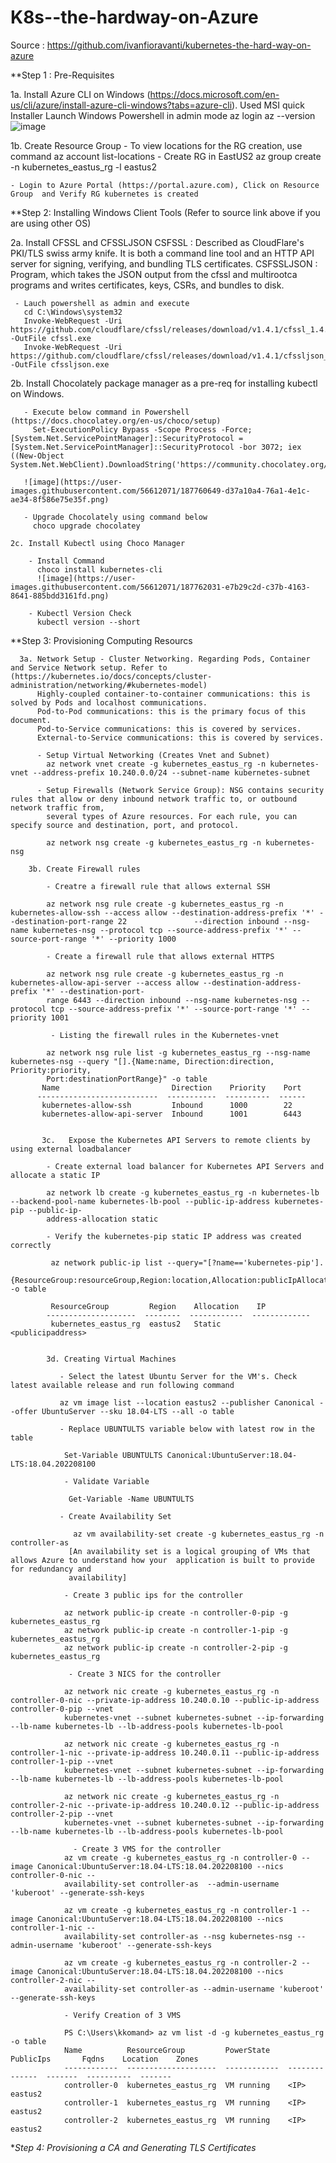 # K8s--the-hardway-on-Azure
Source : https://github.com/ivanfioravanti/kubernetes-the-hard-way-on-azure

**Step 1 : Pre-Requisites

 1a. Install Azure CLI on Windows (https://docs.microsoft.com/en-us/cli/azure/install-azure-cli-windows?tabs=azure-cli). Used MSI quick Installer
    Launch Windows Powershell in admin mode
    az login 
    az --version
    ![image](https://user-images.githubusercontent.com/56612071/187729539-6a6d5072-04b7-4904-a7bc-6d623752ceee.png)

 1b. Create Resource Group
    - To view locations for the RG creation, use command az account list-locations
    - Create RG in EastUS2
      az group create -n kubernetes_eastus_rg -l eastus2
      
    - Login to Azure Portal (https://portal.azure.com), Click on Resource Group  and Verify RG kubernetes is created 

**Step 2: Installing Windows Client Tools (Refer to source link above if you are using other OS)

 2a. Install CFSSL and CFSSLJSON 
     CSFSSL : Described as  CloudFlare's PKI/TLS swiss army knife. It is both a command line tool and an HTTP API server for signing, verifying, and bundling TLS 
     certificates.
     CSFSSLJSON : Program, which takes the JSON output from the cfssl and multirootca programs and writes certificates, keys, CSRs, and bundles to disk.
     
     - Lauch powershell as admin and execute 
       cd C:\Windows\system32
       Invoke-WebRequest -Uri https://github.com/cloudflare/cfssl/releases/download/v1.4.1/cfssl_1.4.1_windows_amd64.exe -OutFile cfssl.exe
       Invoke-WebRequest -Uri https://github.com/cloudflare/cfssl/releases/download/v1.4.1/cfssljson_1.4.1_windows_amd64.exe -OutFile cfssljson.exe
       
   2b. Install Chocolately package manager as a pre-req for installing kubectl on Windows. 
   
       - Execute below command in Powershell (https://docs.chocolatey.org/en-us/choco/setup)
         Set-ExecutionPolicy Bypass -Scope Process -Force; [System.Net.ServicePointManager]::SecurityProtocol = [System.Net.ServicePointManager]::SecurityProtocol -bor 3072; iex ((New-Object System.Net.WebClient).DownloadString('https://community.chocolatey.org/install.ps1'))
       
       ![image](https://user-images.githubusercontent.com/56612071/187760649-d37a10a4-76a1-4e1c-ae34-8f586e75e35f.png)
       
       - Upgrade Chocolately using command below
         choco upgrade chocolatey
         
    2c. Install Kubectl using Choco Manager
    
        - Install Command
          choco install kubernetes-cli
          ![image](https://user-images.githubusercontent.com/56612071/187762031-e7b29c2d-c37b-4163-8641-885bdd3161fd.png)

        - Kubectl Version Check
          kubectl version --short
          
 **Step 3: Provisioning Computing Resourcs
 
      3a. Network Setup - Cluster Networking. Regarding Pods, Container and Service Network setup. Refer to (https://kubernetes.io/docs/concepts/cluster-administration/networking/#kubernetes-model)
          Highly-coupled container-to-container communications: this is solved by Pods and localhost communications.
          Pod-to-Pod communications: this is the primary focus of this document.
          Pod-to-Service communications: this is covered by services.
          External-to-Service communications: this is covered by services.
          
          - Setup Virtual Networking (Creates Vnet and Subnet)
            az network vnet create -g kubernetes_eastus_rg -n kubernetes-vnet --address-prefix 10.240.0.0/24 --subnet-name kubernetes-subnet
            
          - Setup Firewalls (Network Service Group): NSG contains security rules that allow or deny inbound network traffic to, or outbound network traffic from,  
            several types of Azure resources. For each rule, you can specify source and destination, port, and protocol.
            
            az network nsg create -g kubernetes_eastus_rg -n kubernetes-nsg
            
        3b. Create Firewall rules
        
            - Creatre a firewall rule that allows external SSH
           
            az network nsg rule create -g kubernetes_eastus_rg -n kubernetes-allow-ssh --access allow --destination-address-prefix '*' --destination-port-range 22               --direction inbound --nsg-name kubernetes-nsg --protocol tcp --source-address-prefix '*' --source-port-range '*' --priority 1000
            
            - Create a firewall rule that allows external HTTPS
            
            az network nsg rule create -g kubernetes_eastus_rg -n kubernetes-allow-api-server --access allow --destination-address-prefix '*' --destination-port- 
            range 6443 --direction inbound --nsg-name kubernetes-nsg --protocol tcp --source-address-prefix '*' --source-port-range '*' --priority 1001
            
             - Listing the firewall rules in the Kubernetes-vnet
             
            az network nsg rule list -g kubernetes_eastus_rg --nsg-name kubernetes-nsg --query "[].{Name:name, Direction:direction, Priority:priority,
            Port:destinationPortRange}" -o table
           Name                         Direction    Priority    Port
          ---------------------------  -----------  ----------  ------
           kubernetes-allow-ssh         Inbound      1000        22
           kubernetes-allow-api-server  Inbound      1001        6443
            
            
           3c.   Expose the Kubernetes API Servers to remote clients by using external loadbalancer
           
            - Create external load balancer for Kubernetes API Servers and allocate a static IP
            
            az network lb create -g kubernetes_eastus_rg -n kubernetes-lb --backend-pool-name kubernetes-lb-pool --public-ip-address kubernetes-pip --public-ip-
            address-allocation static
            
            - Verify the kubernetes-pip static IP address was created correctly
            
             az network public-ip list --query="[?name=='kubernetes-pip']. 
            {ResourceGroup:resourceGroup,Region:location,Allocation:publicIpAllocationMethod,IP:ipAddress}" -o table
             
             ResourceGroup         Region    Allocation    IP
            --------------------  --------  ------------  -------------
             kubernetes_eastus_rg  eastus2   Static        <publicipaddress> 
            
            
            3d. Creating Virtual Machines
            
               - Select the latest Ubuntu Server for the VM's. Check latest available release and run following command 
               
               az vm image list --location eastus2 --publisher Canonical --offer UbuntuServer --sku 18.04-LTS --all -o table
               
               - Replace UBUNTULTS variable below with latest row in the table
                 
                Set-Variable UBUNTULTS Canonical:UbuntuServer:18.04-LTS:18.04.202208100
                
                - Validate Variable
                
                 Get-Variable -Name UBUNTULTS
                 
               - Create Availability Set
                 
                  az vm availability-set create -g kubernetes_eastus_rg -n controller-as
                 [An availability set is a logical grouping of VMs that allows Azure to understand how your  application is built to provide for redundancy and 
                 availability]
                 
                - Create 3 public ips for the controller
                
                az network public-ip create -n controller-0-pip -g kubernetes_eastus_rg
                az network public-ip create -n controller-1-pip -g kubernetes_eastus_rg
                az network public-ip create -n controller-2-pip -g kubernetes_eastus_rg
                
                 - Create 3 NICS for the controller
                 
                az network nic create -g kubernetes_eastus_rg -n controller-0-nic --private-ip-address 10.240.0.10 --public-ip-address controller-0-pip --vnet 
                kubernetes-vnet --subnet kubernetes-subnet --ip-forwarding --lb-name kubernetes-lb --lb-address-pools kubernetes-lb-pool
                
                az network nic create -g kubernetes_eastus_rg -n controller-1-nic --private-ip-address 10.240.0.11 --public-ip-address controller-1-pip --vnet 
                kubernetes-vnet --subnet kubernetes-subnet --ip-forwarding --lb-name kubernetes-lb --lb-address-pools kubernetes-lb-pool
                
                az network nic create -g kubernetes_eastus_rg -n controller-2-nic --private-ip-address 10.240.0.12 --public-ip-address controller-2-pip --vnet 
                kubernetes-vnet --subnet kubernetes-subnet --ip-forwarding --lb-name kubernetes-lb --lb-address-pools kubernetes-lb-pool
                
                  - Create 3 VMS for the controller
                az vm create -g kubernetes_eastus_rg -n controller-0 --image Canonical:UbuntuServer:18.04-LTS:18.04.202208100 --nics controller-0-nic --
                availability-set controller-as  --admin-username 'kuberoot' --generate-ssh-keys 

                az vm create -g kubernetes_eastus_rg -n controller-1 --image Canonical:UbuntuServer:18.04-LTS:18.04.202208100 --nics controller-1-nic -- 
                availability-set controller-as --nsg kubernetes-nsg --admin-username 'kuberoot' --generate-ssh-keys

                az vm create -g kubernetes_eastus_rg -n controller-2 --image Canonical:UbuntuServer:18.04-LTS:18.04.202208100 --nics controller-2-nic --
                availability-set controller-as --admin-username 'kuberoot' --generate-ssh-keys
                
                - Verify Creation of 3 VMS
                
                PS C:\Users\kkomand> az vm list -d -g kubernetes_eastus_rg -o table
                Name          ResourceGroup         PowerState    PublicIps       Fqdns    Location    Zones
                ------------  --------------------  ------------  --------------  -------  ----------  -------
                controller-0  kubernetes_eastus_rg  VM running    <IP>             eastus2
                controller-1  kubernetes_eastus_rg  VM running    <IP>            eastus2
                controller-2  kubernetes_eastus_rg  VM running    <IP>         eastus2
                
   **Step 4: Provisioning a CA and Generating TLS Certificates*      
   
   
                
           
           
            
            
            
            
            
            
            
            
          

         
      
       
       
       
  




    

   

